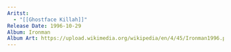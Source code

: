 ```yaml
---
Aritst:
  - "[[Ghostface Killah]]"
Release Date: 1996-10-29
Album: Ironman
Album Art: https://upload.wikimedia.org/wikipedia/en/4/45/Ironman1996.png
---
```

